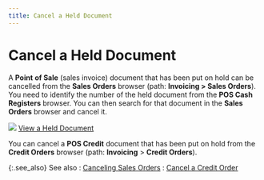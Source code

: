 ```yaml
---
title: Cancel a Held Document
---
```


# Cancel a Held Document


A **Point** **of 
 Sale** (sales invoice) document that has been put on hold can be  cancelled from the **Sales Orders** browser  (path: **Invoicing &gt; Sales Orders**).  You need to identify the number of the held document from the **POS 
 Cash Registers** browser. You can then search for that document in  the **Sales Orders** browser and cancel  it.


![]({{site.pos_baseurl}}/img/lens.gif) [View a Held Document]({{site.pos_baseurl}}/pos-trans/create-pos-doc/point-of-sale-documents-on-hold/viewing_a_held_document.html)


You can cancel a **POS Credit** document  that has been put on hold from the **Credit 
 Orders** browser (path: **Invoicing** > **Credit Orders**).


{:.see_also}
See also
: [Canceling  Sales Orders]({{site.sp_chm}}/sales-docs/sales-orders/so-proc/cancel-a-sales-order/canceling_a_sales_order.html)
: [Cancel  a Credit Order]({{site.sp_chm}}/sales-ret-docs/cos/co-proc/cancel-a-credit-order/canceling_a_credit_order.html)
